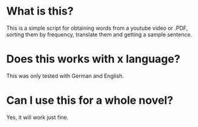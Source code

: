 # What is this?
This is a simple script for obtaining words from a youtube video or .PDF, sorting them by frequency, translate them and getting a sample sentence.

# Does this works with x language?
This was only tested with German and English.

# Can I use this for a whole novel?
Yes, it will work just fine.
